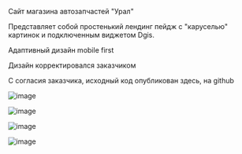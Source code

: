 Сайт магазина автозапчастей "Урал"

Представляет собой простенький лендинг пейдж с "каруселью" картинок и подключенным виджетом Dgis.

Адаптивный дизайн mobile first

Дизайн корректировался заказчиком

С согласия заказчика, исходный код опубликован здесь, на github

![image](https://github.com/17u5h/dmitry-rogozhkin-ural/assets/102058870/f248d47b-e16e-44ac-af0c-debddb81c705)

![image](https://github.com/17u5h/dmitry-rogozhkin-ural/assets/102058870/dae2035e-f3ec-4515-9ef2-5a6edb9b1da0)

![image](https://github.com/17u5h/dmitry-rogozhkin-ural/assets/102058870/7687a2cd-4659-403b-8545-0f21b291b750)

![image](https://github.com/17u5h/dmitry-rogozhkin-ural/assets/102058870/0ba7e1c1-7d12-4cb1-8d98-ac7b5a0153ec)
